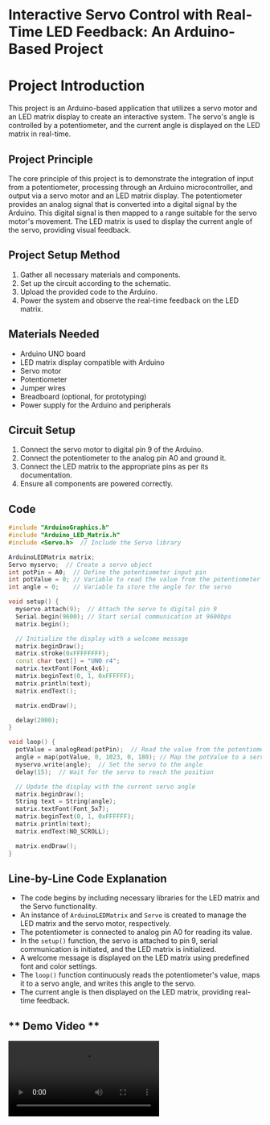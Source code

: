 # Interactive Servo Control with Real-Time LED Feedback: An Arduino-Based Project

# **Project Introduction**

This project is an Arduino-based application that utilizes a servo motor and an LED matrix display to create an interactive system. The servo's angle is controlled by a potentiometer, and the current angle is displayed on the LED matrix in real-time.

## **Project Principle**

The core principle of this project is to demonstrate the integration of input from a potentiometer, processing through an Arduino microcontroller, and output via a servo motor and an LED matrix display. The potentiometer provides an analog signal that is converted into a digital signal by the Arduino. This digital signal is then mapped to a range suitable for the servo motor's movement. The LED matrix is used to display the current angle of the servo, providing visual feedback.

## **Project Setup Method**

1. Gather all necessary materials and components.
2. Set up the circuit according to the schematic.
3. Upload the provided code to the Arduino.
4. Power the system and observe the real-time feedback on the LED matrix.

## **Materials Needed**

- Arduino UNO board
- LED matrix display compatible with Arduino
- Servo motor
- Potentiometer
- Jumper wires
- Breadboard (optional, for prototyping)
- Power supply for the Arduino and peripherals

## **Circuit Setup**

1. Connect the servo motor to digital pin 9 of the Arduino.
2. Connect the potentiometer to the analog pin A0 and ground it.
3. Connect the LED matrix to the appropriate pins as per its documentation.
4. Ensure all components are powered correctly.

## **Code**

```cpp
#include "ArduinoGraphics.h"
#include "Arduino_LED_Matrix.h"
#include <Servo.h>  // Include the Servo library

ArduinoLEDMatrix matrix;
Servo myservo;  // Create a servo object
int potPin = A0;  // Define the potentiometer input pin
int potValue = 0; // Variable to read the value from the potentiometer
int angle = 0;    // Variable to store the angle for the servo

void setup() {
  myservo.attach(9);  // Attach the servo to digital pin 9
  Serial.begin(9600); // Start serial communication at 9600bps
  matrix.begin(); 

  // Initialize the display with a welcome message
  matrix.beginDraw();
  matrix.stroke(0xFFFFFFFF);
  const char text[] = "UNO r4";
  matrix.textFont(Font_4x6);
  matrix.beginText(0, 1, 0xFFFFFF);
  matrix.println(text);
  matrix.endText();

  matrix.endDraw();

  delay(2000);
}

void loop() {
  potValue = analogRead(potPin);  // Read the value from the potentiometer (0-1023)
  angle = map(potValue, 0, 1023, 0, 180); // Map the potValue to a servo angle (0-180)
  myservo.write(angle);  // Set the servo to the angle
  delay(15);  // Wait for the servo to reach the position

  // Update the display with the current servo angle
  matrix.beginDraw();
  String text = String(angle);
  matrix.textFont(Font_5x7);
  matrix.beginText(0, 1, 0xFFFFFF);
  matrix.println(text);
  matrix.endText(NO_SCROLL);

  matrix.endDraw();
}
```

## **Line-by-Line Code Explanation**

- The code begins by including necessary libraries for the LED matrix and the Servo functionality.
- An instance of `ArduinoLEDMatrix` and `Servo` is created to manage the LED matrix and the servo motor, respectively.
- The potentiometer is connected to analog pin A0 for reading its value.
- In the `setup()` function, the servo is attached to pin 9, serial communication is initiated, and the LED matrix is initialized.
- A welcome message is displayed on the LED matrix using predefined font and color settings.
- The `loop()` function continuously reads the potentiometer's value, maps it to a servo angle, and writes this angle to the servo.
- The current angle is then displayed on the LED matrix, providing real-time feedback.

## ** Demo Video ** 
![type:video](../../imgs/matrix_servo.mp4)


